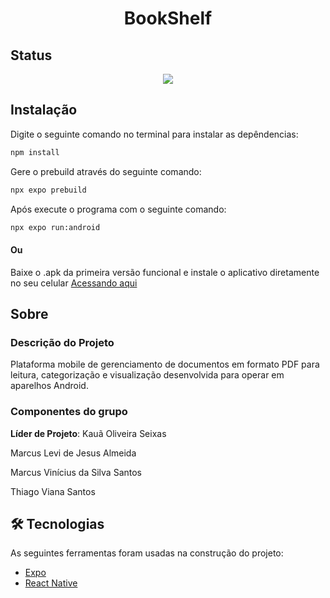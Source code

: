 <div align="center"><a name="readme-top"></a>

<h1>BookShelf</h1>

</div>

## Status

<p align="center">
<img loading="lazy" src="http://img.shields.io/static/v1?label=STATUS&message=EM%20DESENVOLVIMENTO&color=GREEN&style=for-the-badge"/>
</p>

## Instalação

Digite o seguinte comando no terminal para instalar as depêndencias:
```Markdown
npm install 
```
Gere o prebuild através do seguinte comando:
```Markdown
npx expo prebuild 
```
Após execute o programa com o seguinte comando:
```Markdown
npx expo run:android 
```
#### Ou
Baixe o .apk da primeira versão funcional e instale o aplicativo diretamente no seu celular [Acessando aqui](https://drive.google.com/file/d/1ondRLNEXX6RsE6Xg2s7Jntrpah7UgIVc/view)

## Sobre

### Descrição do Projeto
Plataforma mobile de gerenciamento de documentos em formato PDF para leitura, categorização e visualização desenvolvida para operar em aparelhos Android.
### Componentes do grupo
**Líder de Projeto**: Kauã Oliveira Seixas

Marcus Levi de Jesus Almeida

Marcus Vinícius da Silva Santos

Thiago Viana Santos


## 🛠 Tecnologias

As seguintes ferramentas foram usadas na construção do projeto:

- [Expo](https://expo.io/)
- [React Native](https://reactnative.dev/)
